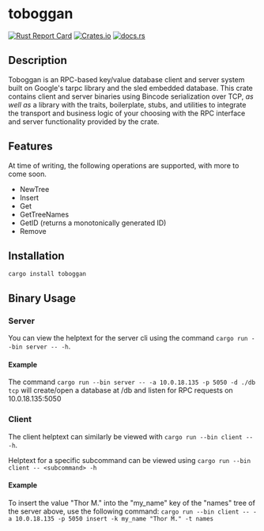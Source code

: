 # toboggan

[![Rust Report Card](https://rust-reportcard.xuri.me/badge/github.com/mcaveniathor/toboggan)](https://rust-reportcard.xuri.me/report/github.com/mcaveniathor/toboggan)
[![Crates.io](https://img.shields.io/crates/v/toboggan)](https://crates.io/crates/toboggan)
[![docs.rs](https://img.shields.io/docsrs/toboggan)](https://docs.rs/crate/toboggan/latest)

## Description
Toboggan is an RPC-based key/value database client and server system built on Google's tarpc library and the sled embedded database. This crate contains client and server binaries using Bincode serialization over TCP, *as well as* a library with the traits, boilerplate, stubs, and utilities to integrate the transport and business logic of your choosing with the RPC interface and server functionality provided by the crate.


## Features
At time of writing, the following operations are supported, with more to come soon.

- NewTree
- Insert
- Get
- GetTreeNames
- GetID (returns a monotonically generated ID)
- Remove


## Installation
`cargo install toboggan`

## Binary Usage
### Server
  You can view the helptext for the server cli using the command `cargo run --bin server -- -h`. 
#### Example
  The command `cargo run --bin server -- -a 10.0.18.135 -p 5050 -d ./db tcp`
  will create/open a database at <current directory>/db and  listen for RPC requests on 10.0.18.135:5050
  
### Client
The client helptext can similarly be viewed with `cargo run --bin client -- -h`.
  
  Helptext for a specific subcommand can  be viewed using `cargo run --bin client -- <subcommand> -h`
#### Example
  To insert the value "Thor M." into the "my_name" key of the "names" tree of the server above, use the following command:
  `cargo run --bin client -- -a 10.0.18.135 -p 5050 insert -k my_name "Thor M." -t names`
